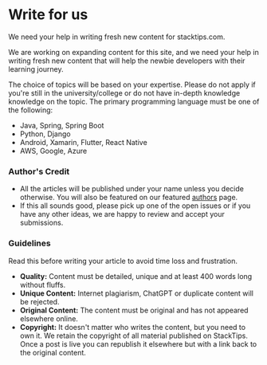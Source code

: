 # Write for us
 
We need your help in writing fresh new content for stacktips.com. 

We are working on expanding content for this site, and we need your help in writing fresh new content that will help the newbie developers with their learning journey.

The choice of topics will be based on your expertise. Please do not apply if you're still in the university/college or do not have in-depth knowledge knowledge on the topic. The primary programming language must be one of the following:

- Java, Spring, Spring Boot
- Python, Django
- Android, Xamarin, Flutter, React Native
- AWS, Google, Azure

### Author's Credit

- All the articles will be published under your name unless you decide otherwise. You will also be featured on our featured [authors](https://stacktips.com/authors) page.
- If this all sounds good, please pick up one of the open issues or if you have any other ideas, we are happy to review and accept your submissions. 

### Guidelines
Read this before writing your article to avoid time loss and frustration.

- **Quality:** Content must be detailed, unique and at least 400 words long without fluffs.
- **Unique Content:** Internet plagiarism, ChatGPT or duplicate content will be rejected.
- **Original Content:** The content must be original and has not appeared elsewhere online.
- **Copyright:** It doesn't matter who writes the content, but you need to own it. We retain the copyright of all material published on StackTips. Once a post is live you can republish it elsewhere but with a link back to the original content.
